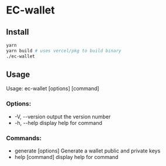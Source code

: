 # EC-wallet

## Install

```bash
yarn
yarn build # uses vercel/pkg to build binary
./ec-wallet
```
## Usage

Usage: ec-wallet [options] [command]

### Options:
* -V, --version       output the version number
* -h, --help          display help for command

### Commands:
* generate [options]  Generate a wallet public and private keys
* help [command]      display help for command